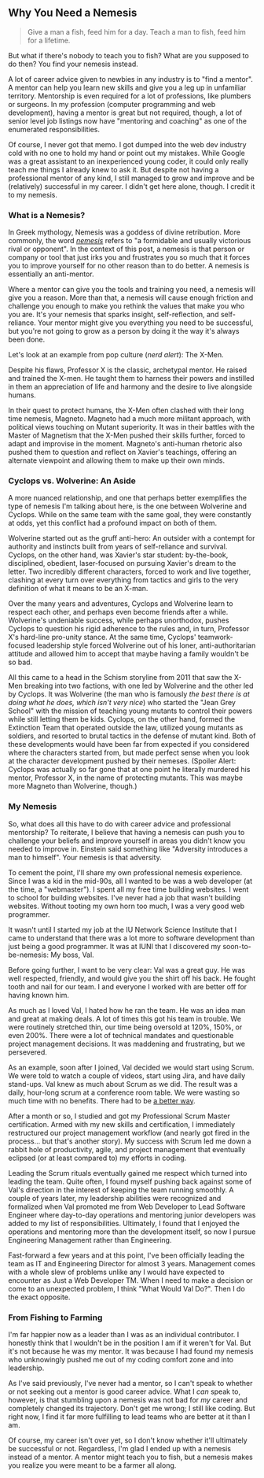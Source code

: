 ## Why You Need a Nemesis

> Give a man a fish, feed him for a day.
> Teach a man to fish, feed him for a lifetime.

But what if there's nobody to teach you to fish?  What are you supposed to do then?  You find your nemesis instead.

A lot of career advice given to newbies in any industry is to "find a mentor".  A mentor can help you learn new skills and give you a leg up in unfamiliar territory.  Mentorship is even required for a lot of professions, like plumbers or surgeons.  In my profession (computer programming and web development), having a mentor is great but not required, though, a lot of senior level job listings now have "mentoring and coaching" as one of the enumerated responsibilities.

Of course, I never got that memo.  I got dumped into the web dev industry cold with no one to hold my hand or point out my mistakes.  While Google was a great assistant to an inexperienced young coder, it could only really teach me things I already knew to ask it.  But despite not having a professional mentor of any kind, I still managed to grow and improve and be (relatively) successful in my career.  I didn't get here alone, though.  I credit it to my nemesis.

### What is a Nemesis?

In Greek mythology, Nemesis was a goddess of divine retribution.  More commonly, the word [_nemesis_](https://www.merriam-webster.com/dictionary/nemesis) refers to "a formidable and usually victorious rival or opponent".  In the context of this post, a nemesis is that person or company or tool that just irks you and frustrates you so much that it forces you to improve yourself for no other reason than to do better.  A nemesis is essentially an anti-mentor.

Where a mentor can give you the tools and training you need, a nemesis will give you a reason.  More than that, a nemesis will cause enough friction and challenge you enough to make you rethink the values that make you who you are.  It's your nemesis that sparks insight, self-reflection, and self-reliance.  Your mentor might give you everything you need to be successful, but you're not going to grow as a person by doing it the way it's always been done.

Let's look at an example from pop culture (_nerd alert_): The X-Men.

Despite his flaws, Professor X is the classic, archetypal mentor.  He raised and trained the X-men.  He taught them to harness their powers and instilled in them an appreciation of life and harmony and the desire to live alongside humans.

In their quest to protect humans, the X-Men often clashed with their long time nemesis, Magneto.  Magneto had a much more militant approach, with political views touching on Mutant superiority.  It was in their battles with the Master of Magnetism that the X-Men pushed their skills further, forced to adapt and improvise in the moment.  Magneto's anti-human rhetoric also pushed them to question and reflect on Xavier's teachings, offering an alternate viewpoint and allowing them to make up their own minds.

### Cyclops vs. Wolverine: An Aside

A more nuanced relationship, and one that perhaps better exemplifies the type of nemesis I'm talking about here, is the one between Wolverine and Cyclops.  While on the same team with the same goal, they were constantly at odds, yet this conflict had a profound impact on both of them.

Wolverine started out as the gruff anti-hero: An outsider with a contempt for authority and instincts built from years of self-reliance and survival.  Cyclops, on the other hand, was Xavier's star student: by-the-book, disciplined, obedient, laser-focused on pursuing Xavier's dream to the letter.  Two incredibly different characters, forced to work and live together, clashing at every turn over everything from tactics and girls to the very definition of what it means to be an X-man.

Over the many years and adventures, Cyclops and Wolverine learn to respect each other, and perhaps even become friends after a while.  Wolverine's undeniable success, while perhaps unorthodox, pushes Cyclops to question his rigid adherence to the rules and, in turn, Professor X's hard-line pro-unity stance.  At the same time, Cyclops' teamwork-focused leadership style forced Wolverine out of his loner, anti-authoritarian attitude and allowed him to accept that maybe having a family wouldn't be so bad.

All this came to a head in the Schism storyline from 2011 that saw the X-Men breaking into two factions, with one led by Wolverine and the other led by Cyclops.  It was Wolverine (the man who is famously _the best there is at doing what he does, which isn't very nice_) who started the "Jean Grey School" with the mission of teaching young mutants to control their powers while still letting them be kids.  Cyclops, on the other hand, formed the Extinction Team that operated outside the law, utilized young mutants as soldiers, and resorted to brutal tactics in the defense of mutant kind.  Both of these developments would have been far from expected if you considered where the characters started from, but made perfect sense when you look at the character development pushed by their nemeses.  (Spoiler Alert: Cyclops was actually so far gone that at one point he literally murdered his mentor, Professor X, in the name of protecting mutants. This was maybe more Magneto than Wolverine, though.)

### My Nemesis

So, what does all this have to do with career advice and professional mentorship?  To reiterate, I believe that having a nemesis can push you to challenge your beliefs and improve yourself in areas you didn't know you needed to improve in.  Einstein said something like "Adversity introduces a man to himself".  Your nemesis is that adversity.

To cement the point, I'll share my own professional nemesis experience.  Since I was a kid in the mid-90s, all I wanted to be was a web developer (at the time, a "webmaster").  I spent all my free time building websites.  I went to school for building websites.  I've never had a job that wasn't building websites.  Without tooting my own horn too much, I was a very good web programmer.

It wasn't until I started my job at the IU Network Science Institute that I came to understand that there was a lot more to software development than just being a good programmer.  It was at IUNI that I discovered my soon-to-be-nemesis: My boss, Val.

Before going further, I want to be very clear: Val was a great guy.  He was well respected, friendly, and would give you the shirt off his back.  He fought tooth and nail for our team.  I and everyone I worked with are better off for having known him.

As much as I loved Val, I hated how he ran the team.  He was an idea man and great at making deals.  A lot of times this got his team in trouble.  We were routinely stretched thin, our time being oversold at 120%, 150%, or even 200%.  There were a lot of technical mandates and questionable project management decisions.  It was maddening and frustrating, but we persevered.

As an example, soon after I joined, Val decided we would start using Scrum.  We were told to watch a couple of videos, start using Jira, and have daily stand-ups.  Val knew as much about Scrum as we did.  The result was a daily, hour-long scrum at a conference room table.  We were wasting so much time with no benefits.  There had to be [a better way](https://benserrette.com/writings/github-project-management/).

After a month or so, I studied and got my Professional Scrum Master certification.  Armed with my new skills and certification, I immediately restructured our project management workflow (and nearly got fired in the process... but that's another story).  My success with Scrum led me down a rabbit hole of productivity, agile, and project management that eventually eclipsed (or at least compared to) my efforts in coding.

Leading the Scrum rituals eventually gained me respect which turned into leading the team.  Quite often, I found myself pushing back against some of Val's direction in the interest of keeping the team running smoothly.  A couple of years later, my leadership abilities were recognized and formalized when Val promoted me from Web Developer to Lead Software Engineer where day-to-day operations and mentoring junior developers was added to my list of responsibilities.  Ultimately, I found that I enjoyed the operations and mentoring more than the development itself, so now I pursue Engineering Management rather than Engineering.

Fast-forward a few years and at this point, I've been officially leading the team as IT and Engineering Director for almost 3 years.  Management comes with a whole slew of problems unlike any I would have expected to encounter as Just a Web Developer TM.  When I need to make a decision or come to an unexpected problem, I think "What Would Val Do?".  Then I do the exact opposite.

### From Fishing to Farming

I'm far happier now as a leader than I was as an individual contributor.  I honestly think that I wouldn't be in the position I am if it weren't for Val.  But it's not because he was my mentor.  It was because I had found my nemesis who unknowingly pushed me out of my coding comfort zone and into leadership.

As I've said previously, I've never had a mentor, so I can't speak to whether or not seeking out a mentor is good career advice.  What I _can_ speak to, however, is that stumbling upon a nemesis was not bad for _my_ career and completely changed its trajectory.  Don't get me wrong; I still like coding.  But right now, I find it far more fulfilling to lead teams who are better at it than I am.

Of course, my career isn't over yet, so I don't know whether it'll ultimately be successful or not.  Regardless, I'm glad I ended up with a nemesis instead of a mentor.  A mentor might teach you to fish, but a nemesis makes you realize you were meant to be a farmer all along.

